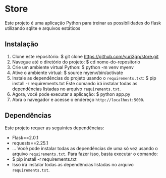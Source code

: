 # Store

Este projeto é uma aplicação Python para treinar as possibilidades do flask utilizando sqlite e arquivos estáticos

## Instalação
1. Clone este repositório:
$ git clone https://github.com/yuri3gp/store.git
2. Navegue até o diretório do projeto:
$ cd nome-do-repositorio
3. Crie um ambiente virtual Python:
$ python -m venv myenv
4. Ative o ambiente virtual:
$ source myenv/bin/activate
5. Instale as dependências do projeto usando o `requirements.txt`:
$ pip install -r requirements.txt
Este comando irá instalar todas as dependências listadas no arquivo `requirements.txt`.
6. Agora, você pode executar a aplicação:
$ python app.py
7. Abra o navegador e acesse o endereço `http://localhost:5000`.
## Dependências
Este projeto requer as seguintes dependências:
- Flask==2.0.1
- requests==2.25.1
- ...
Você pode instalar todas as dependências de uma só vez usando o arquivo `requirements.txt`. Para fazer isso, basta executar o comando:
- $ pip install -r requirements.txt
- Isso irá instalar todas as dependências listadas no arquivo `requirements.txt`.
